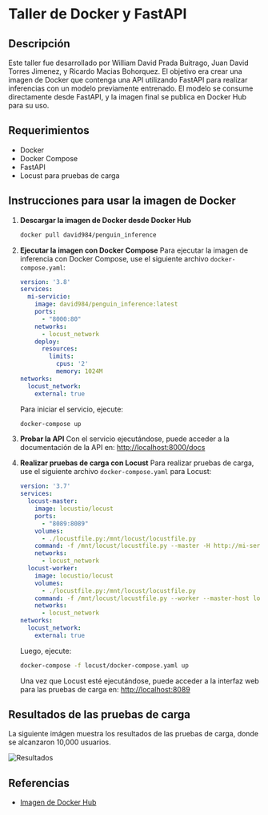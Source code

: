 
# Taller de Docker y FastAPI

## Descripción
Este taller fue desarrollado por William David Prada Buitrago, Juan David Torres Jimenez, y Ricardo Macias Bohorquez. El objetivo era crear una imagen de Docker que contenga una API utilizando FastAPI para realizar inferencias con un modelo previamente entrenado. El modelo se consume directamente desde FastAPI, y la imagen final se publica en Docker Hub para su uso.

## Requerimientos
- Docker
- Docker Compose
- FastAPI
- Locust para pruebas de carga

## Instrucciones para usar la imagen de Docker
1. **Descargar la imagen de Docker desde Docker Hub**
   ```bash
   docker pull david984/penguin_inference
   ```

2. **Ejecutar la imagen con Docker Compose**
   Para ejecutar la imagen de inferencia con Docker Compose, use el siguiente archivo `docker-compose.yaml`:
   ```yaml
   version: '3.8'
   services:
     mi-servicio:
       image: david984/penguin_inference:latest
       ports:
         - "8000:80"
       networks:
         - locust_network
       deploy:
         resources:
           limits:
             cpus: '2'
             memory: 1024M
   networks:
     locust_network:
       external: true
   ```

   Para iniciar el servicio, ejecute:
   ```bash
   docker-compose up
   ```

3. **Probar la API**
   Con el servicio ejecutándose, puede acceder a la documentación de la API en:
   [http://localhost:8000/docs](http://localhost:8000/docs)

4. **Realizar pruebas de carga con Locust**
   Para realizar pruebas de carga, use el siguiente archivo `docker-compose.yaml` para Locust:
   ```yaml
   version: '3.7'
   services:
     locust-master:
       image: locustio/locust
       ports:
         - "8089:8089"
       volumes:
         - ./locustfile.py:/mnt/locust/locustfile.py
       command: -f /mnt/locust/locustfile.py --master -H http://mi-servicio
       networks:
         - locust_network
     locust-worker:
       image: locustio/locust
       volumes:
         - ./locustfile.py:/mnt/locust/locustfile.py
       command: -f /mnt/locust/locustfile.py --worker --master-host locust-master
       networks:
         - locust_network
   networks:
     locust_network:
       external: true
   ```

   Luego, ejecute:
   ```bash
   docker-compose -f locust/docker-compose.yaml up
   ```

   Una vez que Locust esté ejecutándose, puede acceder a la interfaz web para las pruebas de carga en:
   [http://localhost:8089](http://localhost:8089)

## Resultados de las pruebas de carga
La siguiente imágen muestra los resultados de las pruebas de carga, donde se alcanzaron 10,000 usuarios.

![Resultados](C:/Users/rmaci/Downloads/10000request.png)


## Referencias
- [Imagen de Docker Hub](https://hub.docker.com/r/david984/penguin_inference)
